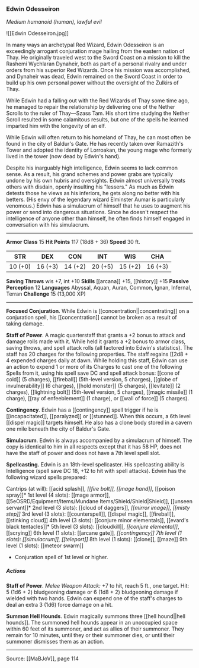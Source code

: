 ### Edwin Odesseiron
_Medium humanoid (human), lawful evil_

![[Edwin Odesseiron.jpg]]

In many ways an archetypal Red Wizard, Edwin Odesseiron is an exceedingly arrogant conjuration mage hailing from the eastern nation of Thay. He originally traveled west to the Sword Coast on a mission to kill the Rashemi Wychlaran Dynaheir, both as part of a personal rivalry and under orders from his superior Red Wizards. Once his mission was accomplished, and Dynaheir was dead, Edwin remained on the Sword Coast in order to build up his own personal power without the oversight of the Zulkirs of Thay.

While Edwin had a falling out with the Red Wizards of Thay some time ago, he managed to repair the relationship by delivering one of the Nether Scrolls to the ruler of Thay—Szass Tam. His short time studying the Nether Scroll resulted in some calamitous results, but one of the spells he learned imparted him with the longevity of an elf.

While Edwin will often return to his homeland of Thay, he can most often be found in the city of Baldur's Gate. He has recently taken over Ramazith's Tower and adopted the identity of Lorroakan, the young mage who formerly lived in the tower (now dead by Edwin's hand).

Despite his inarguably high intelligence, Edwin seems to lack common sense. As a result, his grand schemes and power grabs are typically undone by his own hubris and oversights. Edwin almost universally treats others with disdain, openly insulting his "lessers." As much as Edwin detests those he views as his inferiors, he gets along no better with his betters. (His envy of the legendary wizard Elminster Aumar is particularly venomous.) Edwin has a simulacrum of himself that he uses to augment his power or send into dangerous situations. Since he doesn't respect the intelligence of anyone other than himself, he often finds himself engaged in conversation with his simulacrum.



---

**Armor Class** 15
**Hit Points** 117 (18d8 + 36)
**Speed** 30 ft.

| STR     | DEX     | CON     | INT     | WIS     | CHA     |
|---------|---------|---------|---------|---------|---------|
| 10 (+0) | 16 (+3) | 14 (+2) | 20 (+5) | 15 (+2) | 16 (+3) |

**Saving Throws** wis +7, int +10
**Skills** [[arcana]] +15, [[history]] +15
**Passive Perception** 12
**Languages** Abyssal, Aquan, Auran, Common, Ignan, Infernal, Terran
**Challenge** 15 (13,000 XP)

---

**Focused Conjuration**. While Edwin is [[concentration||concentrating]] on a conjuration spell, his [[concentration]] cannot be broken as a result of taking damage.

**Staff of Power**. A magic quarterstaff that grants a +2 bonus to attack and damage rolls made with it. While held it grants a +2 bonus to armor class, saving throws, and spell attack rolls (all factored into Edwin's statistics). The staff has 20 charges for the following properties. The staff regains [[2d8 + 4 expended charges daily at dawn. While holding this staff, Edwin can use an action to expend 1 or more of its Charges to cast one of the following Spells from it, using his spell save DC and spell attack bonus: [[cone of cold]] (5 charges), [[fireball]] (5th-level version, 5 charges), [[globe of invulnerability]] (6 charges), [[hold monster]] (5 charges), [[levitate]] (2 charges), [[lightning bolt]] (5th-level version, 5 charges), [[magic missile]] (1 charge), [[ray of enfeeblement]] (1 charge), or [[wall of force]] (5 charges).

**Contingency**. Edwin has a [[contingency]] spell trigger if he is [[incapacitated]], [[paralyzed]] or [[stunned]]. When this occurs, a 6th level [[dispel magic]] targets himself. He also has a clone body stored in a cavern one mile beneath the city of Baldur's Gate.

**Simulacrum**. Edwin is always accompanied by a simulacrum of himself. The copy is identical to him in all respects except that it has 58 HP, does not have the staff of power and does not have a 7th level spell slot.

**Spellcasting.** Edwin is an 18th-level spellcaster. His spellcasting ability is Intelligence (spell save DC 18, +12 to hit with spell attacks). Edwin has the following wizard spells prepared:

Cantrips (at will): [[acid splash]]*, [[fire bolt]], [[mage hand]]*, [[poison spray]]*
1st level (4 slots): [[mage armor]], [[5eOSRD/Equipment/Items/Mundane Items/Shield/Shield|Shield]], [[unseen servant]]*
2nd level (3 slots): [[cloud of daggers]]*, [[mirror image]], [[misty step]]*
3rd level (3 slots): [[counterspell]], [[dispel magic]], [[fireball]], [[stinking cloud]]
4th level (3 slots): [[conjure minor elementals]], [[evard's black tentacles]]*
5th level (3 slots): [[cloudkill]]*, [[conjure elemental]]*, [[scrying]]
6th level (1 slots): [[arcane gate]]*, [[contingency]]
7th level (1 slots): [[simulacrum]], [[teleport]]*
8th level (1 slots): [[clone]], [[maze]]
9th level (1 slots): [[meteor swarm]]

* Conjuration spell of 1st level or higher.

##### Actions
**Staff of Power**. _Melee Weapon Attack:_ +7 to hit, reach 5 ft., one target. Hit: 5 (1d6 + 2) bludgeoning damage or 6 (1d8 + 2) bludgeoning damage if wielded with two hands. Edwin can expend one of the staff's charges to deal an extra 3 (1d6) force damage on a hit.

**Summon Hell Hounds**. Edwin magically summons three [[hell hound||hell hounds]]. The summoned hell hounds appear in an unoccupied space within 60 feet of its summoner, and act as allies of their summoner. They remain for 10 minutes, until they or their summoner dies, or until their summoner dismisses them as an action.


---

Source: [[MaBJoV]], page 114